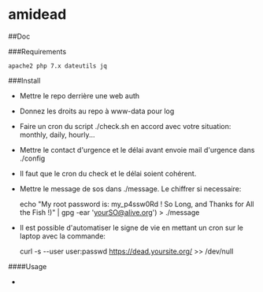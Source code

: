 # amidead

##Doc

###Requirements

	apache2 php 7.x dateutils jq

###Install

 * Mettre le repo derrière une web auth
 * Donnez les droits au repo à www-data pour log
 * Faire un cron du script ./check.sh en accord avec votre situation: monthly, daily, hourly... 
 * Mettre le contact d'urgence et le délai avant envoie mail d'urgence dans ./config
 * Il faut que le cron du check et le délai soient cohérent.
 * Mettre le message de sos dans ./message. Le chiffrer si necessaire:

	echo "My root password is: my_p4ssw0Rd ! So Long, and Thanks for All the Fish !)" | gpg -ear 'yourSO@alive.org') > ./message

 * Il est possible d'automatiser le signe de vie en mettant un cron sur le laptop avec la commande:

	curl -s --user user:passwd https://dead.yoursite.org/ >> /dev/null

####Usage

 * 

